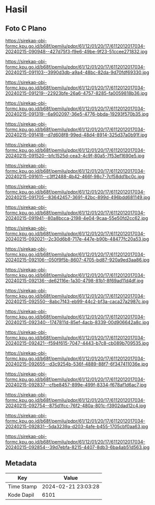 # Hasil

## Foto C Plano

https://sirekap-obj-formc.kpu.go.id/b68f/pemilu/pdpr/61/12/01/20/17/6112012017034-20240215-090948--427d75f3-f9e6-49be-9f23-51ccee271832.jpg

https://sirekap-obj-formc.kpu.go.id/b68f/pemilu/pdpr/61/12/01/20/17/6112012017034-20240215-091103--3990d3db-a9a4-48bc-82da-9d70fdf69330.jpg

https://sirekap-obj-formc.kpu.go.id/b68f/pemilu/pdpr/61/12/01/20/17/6112012017034-20240215-091219--22923bfe-26a6-4757-8285-fa0059818b36.jpg

https://sirekap-obj-formc.kpu.go.id/b68f/pemilu/pdpr/61/12/01/20/17/6112012017034-20240215-091319--6a902097-36e5-4776-bbda-19293f570b35.jpg

https://sirekap-obj-formc.kpu.go.id/b68f/pemilu/pdpr/61/12/01/20/17/6112012017034-20240215-091418--d7d608f8-99ed-48d4-8914-325d37a0b91f.jpg

https://sirekap-obj-formc.kpu.go.id/b68f/pemilu/pdpr/61/12/01/20/17/6112012017034-20240215-091520--bfc1525d-cea3-4c9f-80a5-7f53ef1690e5.jpg

https://sirekap-obj-formc.kpu.go.id/b68f/pemilu/pdpr/61/12/01/20/17/6112012017034-20240215-091611--c3ff2488-4b42-466f-98c7-7cf58dd1bc0c.jpg

https://sirekap-obj-formc.kpu.go.id/b68f/pemilu/pdpr/61/12/01/20/17/6112012017034-20240215-091705--83642457-3691-42bc-899d-496bdd681149.jpg

https://sirekap-obj-formc.kpu.go.id/b68f/pemilu/pdpr/61/12/01/20/17/6112012017034-20240215-091941--80a8bcca-2198-4e04-9caa-55e50fd2cc62.jpg

https://sirekap-obj-formc.kpu.go.id/b68f/pemilu/pdpr/61/12/01/20/17/6112012017034-20240215-092021--2c30d6b8-717e-447e-b90b-48477fc20a53.jpg

https://sirekap-obj-formc.kpu.go.id/b68f/pemilu/pdpr/61/12/01/20/17/6112012017034-20240215-092106--050f9f5b-8607-4705-bd87-920a9ed3aa86.jpg

https://sirekap-obj-formc.kpu.go.id/b68f/pemilu/pdpr/61/12/01/20/17/6112012017034-20240215-092136--de62116e-1a30-4798-81b1-8f69ad11d4df.jpg

https://sirekap-obj-formc.kpu.go.id/b68f/pemilu/pdpr/61/12/01/20/17/6112012017034-20240215-092550--8abc7f43-eb99-44c2-bf3a-caca27a2987c.jpg

https://sirekap-obj-formc.kpu.go.id/b68f/pemilu/pdpr/61/12/01/20/17/6112012017034-20240215-092340--1747811d-85ef-4acb-8339-00d906642a8c.jpg

https://sirekap-obj-formc.kpu.go.id/b68f/pemilu/pdpr/61/12/01/20/17/6112012017034-20240215-092421--f594f615-7047-4443-b7c8-cb089b709535.jpg

https://sirekap-obj-formc.kpu.go.id/b68f/pemilu/pdpr/61/12/01/20/17/6112012017034-20240215-092655--d3c9254b-536f-4889-88f7-6f347411036e.jpg

https://sirekap-obj-formc.kpu.go.id/b68f/pemilu/pdpr/61/12/01/20/17/6112012017034-20240215-092837--cfbe8457-899e-499f-8334-f678af1d6ac7.jpg

https://sirekap-obj-formc.kpu.go.id/b68f/pemilu/pdpr/61/12/01/20/17/6112012017034-20240215-092754--875d1fcc-76f2-480a-801c-f3902dad12c4.jpg

https://sirekap-obj-formc.kpu.go.id/b68f/pemilu/pdpr/61/12/01/20/17/6112012017034-20240215-092831--5da3239a-d203-4afe-b455-1705cbf0aa63.jpg

https://sirekap-obj-formc.kpu.go.id/b68f/pemilu/pdpr/61/12/01/20/17/6112012017034-20240215-092854--39d7ebfa-8215-4407-8db3-6ba4ab51d563.jpg


## Metadata

| Key        | Value               |
| ---------- | ------------------- |
| Time Stamp | 2024-02-21 23:03:28 |
| Kode Dapil | 6101                |



